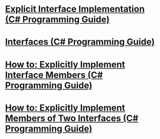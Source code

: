 # [Explicit Interface Implementation (C# Programming Guide)](explicit-interface-implementation.md)
# [Interfaces (C# Programming Guide)](index.md)
# [How to: Explicitly Implement Interface Members (C# Programming Guide)](how-to-explicitly-implement-interface-members.md)
# [How to: Explicitly Implement Members of Two Interfaces (C# Programming Guide)](how-to-explicitly-implement-members-of-two-interfaces.md)
